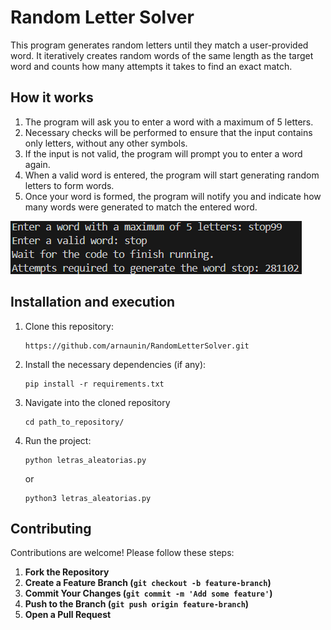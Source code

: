 # Random Letter Solver

This program generates random letters until they match a user-provided word. It iteratively creates random words of the same length as the target word and counts how many attempts it takes to find an exact match.

## How it works
1. The program will ask you to enter a word with a maximum of 5 letters.
2. Necessary checks will be performed to ensure that the input contains only letters, without any other symbols.
3. If the input is not valid, the program will prompt you to enter a word again.
4. When a valid word is entered, the program will start generating random letters to form words.
5. Once your word is formed, the program will notify you and indicate how many words were generated to match the entered word.

![Outputs](images/Outputs_RandomLetterSolver.png)

## Installation and execution
1. Clone this repository:
   ```
   https://github.com/arnaunin/RandomLetterSolver.git
   ```
2. Install the necessary dependencies (if any):
   ```
   pip install -r requirements.txt
   ```
3. Navigate into the cloned repository
   ```
   cd path_to_repository/
   ```
4. Run the project:
   ```
   python letras_aleatorias.py
   ```
   or
   ```
   python3 letras_aleatorias.py
   ```


## Contributing
Contributions are welcome! Please follow these steps:
1. **Fork the Repository**
2. **Create a Feature Branch (`git checkout -b feature-branch`)**
3. **Commit Your Changes (`git commit -m 'Add some feature'`)**
4. **Push to the Branch (`git push origin feature-branch`)**
5. **Open a Pull Request**

